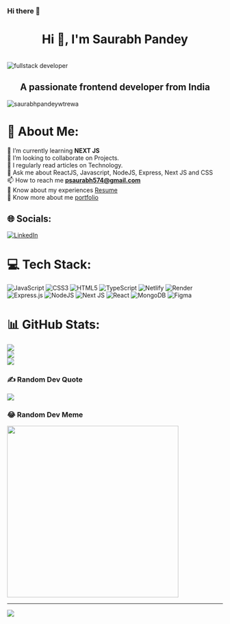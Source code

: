 ### Hi there 👋
<h1 align="center">Hi 👋, I'm Saurabh Pandey</h1>
<br>
<div flex>
  
</div>
<img src="https://camo.githubusercontent.com/ba9f3bd30647e352a3f5e1e45eb45c6ec7bad6155cd16aaedf4a426738da0ca5/68747470733a2f2f696e646f616e616c79746963612e636f6d2f7374617469632f696d616765732f62616e6e6572722e676966" alt='fullstack developer' />
<h2 align="center">A passionate frontend developer from India</h2>


<p align="left"> <img src="https://komarev.com/ghpvc/?username=saurabhpandeywtrewa&label=Profile%20views&color=0e75b6&style=flat" alt="saurabhpandeywtrewa" /> </p>


# 💫 About Me:
🧠 I’m currently learning **NEXT JS**<br>👯 I’m looking to collaborate on Projects.<br>📝 I regularly read articles on Technology.<br>💬 Ask me about ReactJS, Javascript, NodeJS, Express, Next JS and CSS<br>📫 How to reach me **psaurabh574@gmail.com**<br>📄 Know about my experiences <a href="https://drive.google.com/file/d/1CqsXPHjrSEQzpjKRHFz6VzudQgE3E4Cf/view">Resume</a><br/>
🫠 Know more about me <a href="https://github.com/wtrewa/wtrewa/blob/main/wtrewa.github.io">portfolio</a>


## 🌐 Socials:
[![LinkedIn](https://img.shields.io/badge/LinkedIn-%230077B5.svg?logo=linkedin&logoColor=white)](https://linkedin.com/in/https://www.linkedin.com/in/saurabh-pandey-b2ab2b190/) 

# 💻 Tech Stack:
![JavaScript](https://img.shields.io/badge/javascript-%23323330.svg?style=for-the-badge&logo=javascript&logoColor=%23F7DF1E) ![CSS3](https://img.shields.io/badge/css3-%231572B6.svg?style=for-the-badge&logo=css3&logoColor=white) ![HTML5](https://img.shields.io/badge/html5-%23E34F26.svg?style=for-the-badge&logo=html5&logoColor=white) ![TypeScript](https://img.shields.io/badge/typescript-%23007ACC.svg?style=for-the-badge&logo=typescript&logoColor=white) ![Netlify](https://img.shields.io/badge/netlify-%23000000.svg?style=for-the-badge&logo=netlify&logoColor=#00C7B7) ![Render](https://img.shields.io/badge/Render-%46E3B7.svg?style=for-the-badge&logo=render&logoColor=white) ![Express.js](https://img.shields.io/badge/express.js-%23404d59.svg?style=for-the-badge&logo=express&logoColor=%2361DAFB) ![NodeJS](https://img.shields.io/badge/node.js-6DA55F?style=for-the-badge&logo=node.js&logoColor=white) ![Next JS](https://img.shields.io/badge/Next-black?style=for-the-badge&logo=next.js&logoColor=white) ![React](https://img.shields.io/badge/react-%2320232a.svg?style=for-the-badge&logo=react&logoColor=%2361DAFB) ![MongoDB](https://img.shields.io/badge/MongoDB-%234ea94b.svg?style=for-the-badge&logo=mongodb&logoColor=white) ![Figma](https://img.shields.io/badge/figma-%23F24E1E.svg?style=for-the-badge&logo=figma&logoColor=white)
# 📊 GitHub Stats:
![](https://github-readme-stats.vercel.app/api?username=wtrewa&theme=default&hide_border=false&include_all_commits=true&count_private=true)<br/>
![](https://github-readme-streak-stats.herokuapp.com/?user=wtrewa&theme=default&hide_border=false)<br/>
![](https://github-readme-stats.vercel.app/api/top-langs/?username=wtrewa&theme=default&hide_border=false&include_all_commits=true&count_private=true&layout=compact)

### ✍️ Random Dev Quote
![](https://quotes-github-readme.vercel.app/api?type=horizontal&theme=radical)

### 😂 Random Dev Meme
<img src='https://randommeme-five.vercel.app/' style="height: 400px;"/>

---
[![](https://visitcount.itsvg.in/api?id=wtrewa&icon=0&color=0)](https://visitcount.itsvg.in)

<!-- Proudly created with GPRM ( https://gprm.itsvg.in ) -->
